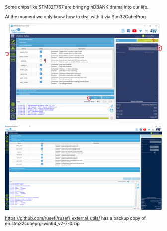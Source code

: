 Some chips like STM32F767 are bringing nDBANK drama into our life.

At the moment we only know how to deal with it via Stm32CubeProg

![x](HOWTO/nDBANK/stm32prog-steps.png)

![x](HOWTO/nDBANK/stm32prog-result.png)


https://github.com/rusefi/rusefi_external_utils/ has a backup copy of en.stm32cubeprg-win64_v2-7-0.zip